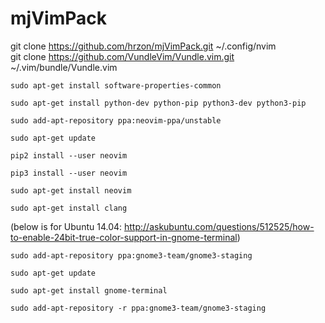 # mjVimPack

git clone https://github.com/hrzon/mjVimPack.git ~/.config/nvim  
git clone https://github.com/VundleVim/Vundle.vim.git ~/.vim/bundle/Vundle.vim

<code>sudo apt-get install software-properties-common  
sudo apt-get install python-dev python-pip python3-dev python3-pip  
sudo add-apt-repository ppa:neovim-ppa/unstable  
sudo apt-get update  
pip2 install --user neovim  
pip3 install --user neovim  
sudo apt-get install neovim  
sudo apt-get install clang</code>

(below is for Ubuntu 14.04: http://askubuntu.com/questions/512525/how-to-enable-24bit-true-color-support-in-gnome-terminal)

<code>sudo add-apt-repository ppa:gnome3-team/gnome3-staging  
sudo apt-get update  
sudo apt-get install gnome-terminal  
sudo add-apt-repository -r ppa:gnome3-team/gnome3-staging</code>
